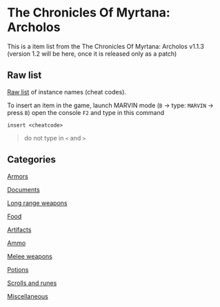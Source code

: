 # The Chronicles Of Myrtana: Archolos
This is a item list from the The Chronicles Of Myrtana: Archolos v1.1.3 (version 1.2 will be here, once it is released only as a patch)

## Raw list
[Raw list](https://github.com/auronen/CoM-itemlist/blob/master/instanceNameList.md) of instance names (cheat codes).

To insert an item in the game, launch MARVIN mode (`B` -> type: `MARVIN` -> press `B`) open the console `F2` and type in this command
```
insert <cheatcode>
```
> do not type in `<` and `>`

## Categories
[Armors](https://github.com/auronen/CoM-itemlist/blob/master/ITM_CAT_ARMOR.md)

[Documents](https://github.com/auronen/CoM-itemlist/blob/master/ITM_CAT_DOCS.md)

[Long range weapons](https://github.com/auronen/CoM-itemlist/blob/master/ITM_CAT_FF.md)

[Food](https://github.com/auronen/CoM-itemlist/blob/master/ITM_CAT_FOOD.md)

[Artifacts](https://github.com/auronen/CoM-itemlist/blob/master/ITM_CAT_MAGIC.md)

[Ammo](https://github.com/auronen/CoM-itemlist/blob/master/ITM_CAT_MUN.md)

[Melee weapons](https://github.com/auronen/CoM-itemlist/blob/master/ITM_CAT_NF.md)

[Potions](https://github.com/auronen/CoM-itemlist/blob/master/ITM_CAT_POTION.md)

[Scrolls and runes](https://github.com/auronen/CoM-itemlist/blob/master/ITM_CAT_RUNE.md)

[Miscellaneous](https://github.com/auronen/CoM-itemlist/blob/master/ITM_CAT_NONE.md)




  

  
  



